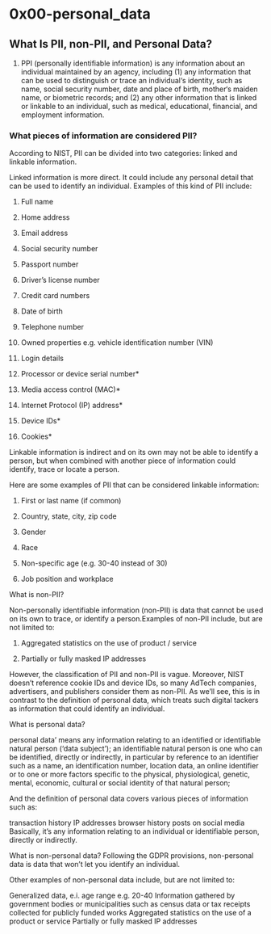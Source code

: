 # 0x00-personal_data

## What Is PII, non-PII, and Personal Data?

1. PPI (personally identifiable information) is any information about an individual maintained by an agency, including (1) any information that can be used to distinguish or trace an individual‘s identity, such as name, social security number, date and place of birth, mother‘s maiden name, or biometric records; and (2) any other information that is linked or linkable to an individual, such as medical, educational, financial, and employment information.

### What pieces of information are considered PII?
According to NIST, PII can be divided into two categories: linked and linkable information.

Linked information is more direct. It could include any personal detail that can be used to identify an individual. Examples of this kind of PII include:

1. Full name

2. Home address

3. Email address

4. Social security number

5. Passport number

6. Driver’s license number

7. Credit card numbers

8. Date of birth

9. Telephone number

10. Owned properties e.g. vehicle identification number (VIN) 

11. Login details

12. Processor or device serial number* 

13. Media access control (MAC)*

14. Internet Protocol (IP) address*

15. Device IDs*  

16. Cookies*


Linkable information is indirect and on its own may not be able to identify a person, but when combined with another piece of information could identify, trace or locate a person. 

Here are some examples of PII that can be considered linkable information:

1. First or last name (if common)

2. Country, state, city, zip code

3. Gender

4. Race

5. Non-specific age (e.g. 30-40 instead of 30)

6. Job position and workplace


What is non-PII?

Non-personally identifiable information (non-PII) is data that cannot be used on its own to trace, or identify a person.Examples of non-PII include, but are not limited to:

1. Aggregated statistics on the use of product / service

2. Partially or fully masked IP addresses

However, the classification of PII and non-PII is vague. Moreover, NIST doesn’t reference cookie IDs and device IDs, so many AdTech companies, advertisers, and publishers consider them as non-PII. As we’ll see, this is in contrast to the definition of personal data, which treats such digital tackers as information that could identify an individual.

What is personal data?

personal data’ means any information relating to an identified or identifiable natural person (‘data subject’); an identifiable natural person is one who can be identified, directly or indirectly, in particular by reference to an identifier such as a name, an identification number, location data, an online identifier or to one or more factors specific to the physical, physiological, genetic, mental, economic, cultural or social identity of that natural person;

And the definition of personal data covers various pieces of information such as:

transaction history
IP addresses
browser history 
posts on social media
Basically, it’s any information relating to an individual or identifiable person, directly or indirectly.

What is non-personal data?
Following the GDPR provisions, non-personal data is data that won’t let you identify an individual.

Other examples of non-personal data include, but are not limited to:

Generalized data, e.i. age range e.g. 20-40
Information gathered by government bodies or municipalities such as census data or tax receipts collected for publicly funded works
Aggregated statistics on the use of a product or service
Partially or fully masked IP addresses 


